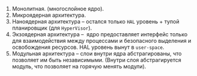 1. Монолитная. (многослойное ядро).
2. Микроядерная архитектура.
3. Наноядерная архитектура – остался только `HAL` уровень + тупой планировщик (для `HyperVisor`).
4. Экзоядерная архитектура –  ядро предоставляет интерфейс только для взаимодействия между процессами и безопасного выделения и освобождения ресурсов. HAL уровень вынут в `user-space`. 
5. Модульная архитектура – слои внутри ядра абстрагированы, что позволяет им быть независимыми. (Внутри слоя абстрагируется модуль, что позволяет на горячую менять модули).
